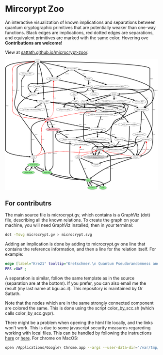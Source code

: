 # Mircorypt Zoo
An interactive visualization of known implications and separations between quantum cryptographic primitives that are potentially weaker than one-way functions. Black edges are implications, red dotted edges are separations, and equivalent primitives are marked with the same color. Hovering ove
**Contributions are welcome!**

View at [sattath.github.io/microcrypt-zoo/](https://sattath.github.io/microcrypt-zoo/).

![Microcrypt Zoo](microcrypt.png)

## For contributrs

The main source file is microcrypt.gv, which contains is a GraphViz (dot) file, describing all the known relations. To create the graph on your machine, you will need GraphViz installed, then in your terminal:
```bash
dot -Tsvg microcrypt.gv > microcrypt.svg 
```

Adding an implication is done by adding to microcrypt.gv one line that contains the reference information, and then a line for the relation itself. For example:
```dot 
edge [label="Kre21" tooltip="Kretschmer.\n Quantum Pseudorandomness and Classical Complexity.\n TQC21. " URL="https://drops.dagstuhl.de/opus/volltexte/2021/13997"]
PRS->OWF ; 
```

A separation is similar, follow the same template as in the source (separation are at the bottom). If you prefer, you can also email me the result (my last name at bgu.ac.il). This repository is maintained by Or Sattath.

Note that the nodes which are in the same strongly connected component are colored the same. This is done using the script color_by_scc.sh (which calls color_by_scc.gvpr). 

There might be a problem when opening the html file locally, and the links won't work. This is due to some javascript security measures regareding working with local files. This can be handled by following the instructions [here](https://stackoverflow.com/a/3177718) or [here](https://simplelocalize.io/blog/posts/what-is-cors/#3-disable-browser-cors-checks). 
For chrome on MacOS:
```bash
open /Applications/Google\ Chrome.app --args --user-data-dir="/var/tmp/chrome-dev-disabled-security" --disable-web-security --disable-site-isolation-trials
```
